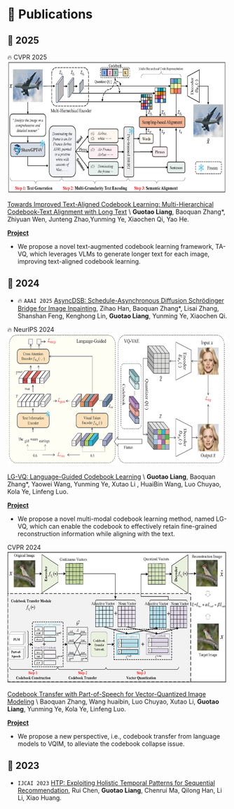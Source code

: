 <!--
 * @Author: Guotao Liang
 * @LastEditors: Guotao Liang
 * @Date: 2025-3-15 23:16:10
 * @LastEditTime: 2025-3-15 23:16:10
 * @Description: 
 * 
-->


<!-- - **Guotao Liang**, Baoquan Zhang, Zhiyuan Wen, Junteng Zhao,Yunming Ye, Xiaochen Qi, Yao He. **Towards Improved Text-Aligned Codebook Learning: Multi-Hierarchical Codebook-Text Alignment with Long Text**. *CVPR*, 2025 (CCF-A)
- **Guotao Liang**, Baoquan Zhang, Yaowei Wang, Yunming Ye, Xutao Li , HuaiBin Wang, Luo Chuyao, Kola Ye, Linfeng Luo. **LG-VQ : Language-Guided Codebook Learning**. *NeurIPS*, 2024. (**CCF-A**).  -->

<!-- - **Towards Improved Text-Aligned Codebook Learning: Multi-Hierarchical Codebook-Text Alignment with Long Text**
  **Guotao Liang**, Baoquan Zhang, Zhiyuan Wen, Junteng Zhao,Yunming Ye, Xiaochen Qi, Yao He.
  In *IEEE Conference on Computer Vision and Pattern Recognition ( **CVPR** ), 2025*. [[Paper](https://arxiv.org/pdf/2503.01261)]
- **LG-VQ : Language-Guided Codebook Learning**
  **Guotao Liang**, Baoquan Zhang, Yaowei Wang, Yunming Ye, Xutao Li , HuaiBin Wang, Luo Chuyao, Kola Ye, Linfeng Luo.
  In *Advances in Neural Information Processing Systems ( **NeurIPS** ), 2024*. [[Paper](https://proceedings.neurips.cc/paper_files/paper/2024/file/fc8781fb328fb1fd069584a4519a2709-Paper-Conference.pdf)] [[arXiv](https://arxiv.org/pdf/2405.14206)] [[Code](https://github.com/GuotaoLiang/LG-VQ-language-guided-codebook-learning)] 
- **Codebook Transfer with Part-of-Speech for Vector-Quantized Image Modeling**
  Baoquan Zhang, Wang huaibin, Luo Chuyao, Xutao Li, **Guotao Liang**, Yunming Ye, Kola Ye, Linfeng Luo.
  In *IEEE Conference on Computer Vision and Pattern Recognition ( **CVPR** ), 2024*. [[Paper](https://openaccess.thecvf.com/content/CVPR2024/papers/Zhang_Codebook_Transfer_with_Part-of-Speech_for_Vector-Quantized_Image_Modeling_CVPR_2024_paper.pdf)] [[arXiv](https://arxiv.org/pdf/2403.10071)]
- **AsyncDSB: Schedule-Asynchronous Diffusion Schrödinger Bridge for Image Inpainting**
  Zihao Han, Baoquan Zhang, Lisai Zhang, Shanshan Feng, Kenghong Lin, **Guotao Liang**, Yunming Ye, Xiaochen Qi.
  In *The 39th AAAI Conference on Artificial Intelligence ( **AAAI** ), 2024*. [[arXiv](https://arxiv.org/pdf/2412.08149)]
- **HTP: Exploiting Holistic Temporal Patterns for Sequential Recommendation**
  Rui Chen, **Guotao Liang**, Chenrui Ma, Qilong Han, Li Li, Xiao Huang.
  In *International Joint Conference on Neural Networks ( **IJCNN** ), 2023*. [[Paper](https://ieeexplore.ieee.org/stamp/stamp.jsp?tp=&arnumber=10191111)] -->



# 📝 Publications
## 🐍 2025
<div class='paper-box'><div class='paper-box-image'><div><div class="badge">🔥 CVPR 2025</div><img src='images/publications/TA-VQ.png' alt="sym" width="500" height="300"></div></div>
<div class='paper-box-text' markdown="1">

[Towards Improved Text-Aligned Codebook Learning: Multi-Hierarchical Codebook-Text Alignment with Long Text](https://arxiv.org/pdf/2503.01261) \\
**Guotao Liang**, Baoquan Zhang\*, Zhiyuan Wen, Junteng Zhao,Yunming Ye, Xiaochen Qi, Yao He.

[**Project**](https://scholar.google.com/citations?view_op=view_citation&hl=zh-CN&user=hQpTPuEAAAAJ&citation_for_view=hQpTPuEAAAAJ:WF5omc3nYNoC) <strong><span class='show_paper_citations' data='hQpTPuEAAAAJ:WF5omc3nYNoC'></span></strong>
- We propose a novel text-augmented codebook learning framework, TA-VQ, which leverages VLMs to generate longer text for each image, improving text-aligned codebook learning.
</div>
</div>

## 🐲 2024
- 🔥 ``AAAI 2025`` [AsyncDSB: Schedule-Asynchronous Diffusion Schrödinger Bridge for Image Inpainting](https://arxiv.org/pdf/2412.08149), Zihao Han, Baoquan Zhang\*, Lisai Zhang, Shanshan Feng, Kenghong Lin, **Guotao Liang**, Yunming Ye, Xiaochen Qi.

<!-- <div class='paper-box'><div class='paper-box-image'><div><div class="badge">🔥 AAAI 2024</div><img src='images/publications/LG-VQ.png' alt="sym" width="500" height="300"></div></div>
<div class='paper-box-text' markdown="1">

[AsyncDSB: Schedule-Asynchronous Diffusion Schrödinger Bridge for Image Inpainting](https://arxiv.org/pdf/2412.08149) \\
Zihao Han, Baoquan Zhang, Lisai Zhang, Shanshan Feng, Kenghong Lin, **Guotao Liang**, Yunming Ye, Xiaochen Qi.

[**Project**](https://scholar.google.com/citations?view_op=view_citation&hl=zh-CN&user=hQpTPuEAAAAJ&citation_for_view=hQpTPuEAAAAJ:W7OEmFMy1HYC) <strong><span class='show_paper_citations' data='hQpTPuEAAAAJ:W7OEmFMy1HYC'></span></strong>
- We point out the limitations of existing methods in learning an expressive codebook since they learn a single-modal codebook. We propose a novel multi-modal codebook learning method, named LG-VQ, which can enable the codebook to effectively retain fine-grained reconstruction information while aligning with the text. 
</div>
</div> -->


<div class='paper-box'><div class='paper-box-image'><div><div class="badge">🔥 NeurIPS 2024</div><img src='images/publications/LG-VQ.png' alt="sym" width="500" height="300"></div></div>
<div class='paper-box-text' markdown="1">

[LG-VQ: Language-Guided Codebook Learning](https://arxiv.org/pdf/2405.14206) \\
**Guotao Liang**, Baoquan Zhang\*, Yaowei Wang, Yunming Ye, Xutao Li , HuaiBin Wang, Luo Chuyao, Kola Ye, Linfeng Luo.

[**Project**](https://scholar.google.com/citations?view_op=view_citation&hl=zh-CN&user=hQpTPuEAAAAJ&citation_for_view=hQpTPuEAAAAJ:Tyk-4Ss8FVUC) <strong><span class='show_paper_citations' data='hQpTPuEAAAAJ:Tyk-4Ss8FVUC'></span></strong>
- We propose a novel multi-modal codebook learning method, named LG-VQ, which can enable the codebook to effectively retain fine-grained reconstruction information while aligning with the text. 
</div>
</div>

<div class='paper-box'><div class='paper-box-image'><div><div class="badge">CVPR 2024</div><img src='images/publications/VQCT.png' alt="sym" width="500" height="300"></div></div>
<div class='paper-box-text' markdown="1">

[Codebook Transfer with Part-of-Speech for Vector-Quantized Image Modeling](https://openaccess.thecvf.com/content/CVPR2024/papers/Zhang_Codebook_Transfer_with_Part-of-Speech_for_Vector-Quantized_Image_Modeling_CVPR_2024_paper.pdf) \\
Baoquan Zhang, Wang huaibin, Luo Chuyao, Xutao Li, **Guotao Liang**, Yunming Ye, Kola Ye, Linfeng Luo.

[**Project**](https://scholar.google.com/citations?view_op=view_citation&hl=zh-CN&user=hQpTPuEAAAAJ&citation_for_view=hQpTPuEAAAAJ:2osOgNQ5qMEC) <strong><span class='show_paper_citations' data='hQpTPuEAAAAJ:2osOgNQ5qMEC'></span></strong>
- We propose a new perspective, i.e., codebook transfer from language models to VQIM, to alleviate the codebook collapse issue.
</div>
</div>

## 🐰 2023
- ``IJCAI 2023`` [HTP: Exploiting Holistic Temporal Patterns for Sequential Recommendation](https://ieeexplore.ieee.org/stamp/stamp.jsp?tp=&arnumber=10191111), Rui Chen, **Guotao Liang**, Chenrui Ma, Qilong Han, Li Li, Xiao Huang.

<!-- <div class='paper-box2'><div class='paper-box-image'><div><div class="badge">🔥 NeurIPS 2024</div><img src='images/publications/LG-VQ.png' alt="sym" width="500" height="300"></div></div>
    <div class='paper-box-text' markdown="1">

    [LG-VQ: Language-Guided Codebook Learning](https://arxiv.org/pdf/2405.14206)

    **Guotao Liang**, Baoquan Zhang, Yaowei Wang, Yunming Ye, Xutao Li , HuaiBin Wang, Luo Chuyao, Kola Ye, Linfeng Luo.

    [**Project**](https://scholar.google.com/citations?view_op=view_citation&hl=zh-CN&user=hQpTPuEAAAAJ&citation_for_view=hQpTPuEAAAAJ:Tyk-4Ss8FVUC) <strong><span class='show_paper_citations' data='hQpTPuEAAAAJ:Tyk-4Ss8FVUC'></span></strong>
    - We point out the limitations of existing methods in learning an expressive codebook since they learn a single-modal codebook. We propose a novel multi-modal codebook learning method, named LG-VQ, which can enable the codebook to effectively retain fine-grained reconstruction information while aligning with the text. 
    </div>
</div> -->




<!-- <div class='paper-box1'>
    <div class='paper-box-image'>
        <div>
            <div class="badge">🔥 CVPR 2025</div>
            <img src='images/publications/TA-VQ.png' alt="sym" width="500" height="300">
        </div>
    </div>
    <div class='paper-box-text' markdown="1">

    [Towards Improved Text-Aligned Codebook Learning: Multi-Hierarchical Codebook-Text Alignment with Long Text](https://arxiv.org/pdf/2503.01261)

    **Guotao Liang**, Baoquan Zhang, Zhiyuan Wen, Junteng Zhao,Yunming Ye, Xiaochen Qi, Yao He.

    [**Project**](https://scholar.google.com/citations?view_op=view_citation&hl=zh-CN&user=hQpTPuEAAAAJ&citation_for_view=hQpTPuEAAAAJ:WF5omc3nYNoC) <strong><span class='show_paper_citations' data='hQpTPuEAAAAJ:WF5omc3nYNoC'></span></strong>
    - We propose a novel text-augmented codebook learning framework, TA-VQ, which leverages VLMs to generate longer text for each image, improving text-aligned codebook learning. This approach enables 1) fine-grained alignment through detailed image descriptions, and 2) richer semantic knowledge for robust codebook learning. 
    </div>
</div> -->

<!-- ## 🐲 2024
<div class='paper-box2'><div class='paper-box-image'><div><div class="badge">🔥 NeurIPS 2024</div><img src='images/publications/LG-VQ.png' alt="sym" width="500" height="300"></div></div>
    <div class='paper-box-text' markdown="1">

    [LG-VQ: Language-Guided Codebook Learning](https://arxiv.org/pdf/2405.14206)

    **Guotao Liang**, Baoquan Zhang, Yaowei Wang, Yunming Ye, Xutao Li , HuaiBin Wang, Luo Chuyao, Kola Ye, Linfeng Luo.

    [**Project**](https://scholar.google.com/citations?view_op=view_citation&hl=zh-CN&user=hQpTPuEAAAAJ&citation_for_view=hQpTPuEAAAAJ:Tyk-4Ss8FVUC) <strong><span class='show_paper_citations' data='hQpTPuEAAAAJ:Tyk-4Ss8FVUC'></span></strong>
    - We point out the limitations of existing methods in learning an expressive codebook since they learn a single-modal codebook. We propose a novel multi-modal codebook learning method, named LG-VQ, which can enable the codebook to effectively retain fine-grained reconstruction information while aligning with the text. 
    </div>
</div> -->





<!-- # 📝 Publications
## 🎯 Chain-of-Thought & Reasoning
- 🔥 ``Arxiv 2025`` [ECM: A Unified Electronic Circuit Model for Explaining the Emergence of In-Context Learning and Chain-of-Thought in Large Language Model](https://arxiv.org/abs/2502.03325), **Qiguang Chen**, Libo Qin, Jinhao Liu, Dengyun Peng, Jiaqi Wang, Mengkang Hu, Zhi Chen, Wanxiang Che, Ting Liu.
- 🔥 ``AAAI 2025`` <span style="color:red">(Oral)</span> [CoMT: A Novel Benchmark for Chain of Multi-modal Thought on Large Vision-Language Models](https://arxiv.org/abs/2412.12932), Zihui Cheng\*, **Qiguang Chen**\*, Jin Zhang, Hao Fei, Xiaocheng Feng, Wanxiang Che, Min Li, Libo Qin. 
- 🔥 ``AAAI 2025`` [Divide-Solve-Combine: An Interpretable and Accurate Prompting Framework for Zero-shot Multi-Intent Detection](https://xxx), Libo Qin\*, **Qiguang Chen**\*, Jingxuan Zhou, Jin Wang, Hao Fei, Wanxiang Che, Min Li.
- 🔥 ``NeurIPS 2024`` <span style="color:red">(Oral, Top 0.5% submitted paper, Top 1.8% accepted paper)</span> [Unlocking the Capabilities of Thought: A Reasoning Boundary Framework to Quantify and Optimize Chain-of-Thought](https://arxiv.org/abs/2410.05695), **Qiguang Chen**, Libo Qin, Jiaqi Wang, Jinxuan Zhou, Wanxiang Che. <span style="color:gray"><i>(Overall Score: 8, 7, 7, 7, 6)</i></span>
- ``Arxiv 2024`` [What are the Essential Factors in Crafting Effective Long Context Multi-Hop Instruction Datasets? Insights and Best Practices](https://arxiv.org/pdf/2409.01893), Zhi Chen\*, **Qiguang Chen**\*, Libo Qin, Qipeng Guo, Haijun Lv, Yicheng Zou, Wanxiang Che, Hang Yan, Kai Chen, Dahua Lin.
- ``Arxiv 2024`` [HiAgent: Hierarchical Working Memory Management for Solving Long-Horizon Agent Tasks with Large Language Model](https://arxiv.org/pdf/2408.09559), Mengkang Hu, Tianxing Chen, Qiguang Chen, Yao Mu, Wenqi Shao, Ping Luo.
- ``EMNLP 2024 (Findings)`` [Wrong-of-Thought: An Integrated Reasoning Framework with Multi-Perspective Verification and Wrong Information](https://arxiv.org/abs/2410.04463), Yongheng Zhang, **Qiguang Chen**, Jingxuan Zhou, Peng Wang, Jiasheng Si, Jin Wang, Wenpeng Lu, Libo Qin.
- ``ACL 2024`` <span style="color:red">(Oral, Top 2.3% submitted paper)</span> [M3CoT: A Novel Benchmark for
Multi-Domain Multi-step Multi-modal Chain-of-Thought](https://aclanthology.org/2024.acl-long.446.pdf), **Qiguang Chen**, Libo Qin, Jin Zhang, Zhi Chen, Xiao Xu, Wanxiang Che. <span style="color:gray"><i>(Overall Score: 4, 4, 4, 4)</i></span>
- ``ACL 2024 (Findings)`` [AutoCAP: Towards Automatic Cross-lingual Alignment Planning for Zero-shot Chain-of-Thought](https://aclanthology.org/2024.findings-acl.546.pdf), Yongheng Zhang\*, **Qiguang Chen**\*, Min Li, Wanxiang Che, Libo Qin.
- ``ICLR 2024`` [Tree-Planner: Efficient Close-loop Task Planning with Large Language Models](https://arxiv.org/abs/2310.08582), Mengkang Hu, Yao Mu, Xinmiao Yu, Mingyu Ding, Shiguang Wu, Wenqi Shao, **Qiguang Chen**, Bin Wang, Yu Qiao, Ping Luo.

## 👀 Multi-Modal Modelling
- 🔥 ``AAAI 2025`` [CoMT: A Novel Benchmark for Chain of Multi-modal Thought on Large Vision-Language Models](https://arxiv.org/abs/2412.12932), Zihui Cheng\*, **Qiguang Chen**\*, Jin Zhang, Hao Fei, Xiaocheng Feng, Wanxiang Che, Min Li, Libo Qin.
- 🔥 ``NeurIPS 2024`` [What Factors Affect Multi-modal In-Context Learning? An In-Depth Exploration](https://openreview.net/forum?id=REVdYKGcfb), Libo Qin\*, **Qiguang Chen**\*, Hao Fei, Zhi Chen, Min Li, Wanxiang Che.
- ``ToMM 2024`` [S3Agent: Unlocking the Power of VLLM for Zero-Shot Multi-modal Sarcasm Detection](https://dl.acm.org/doi/pdf/10.1145/3690642), Peng Wang, Yongheng Zhang, Hao Fei, **Qiguang Chen**, Yukai Wang, Jiasheng Si, Wenpeng Lu, Min Li, Libo Qin.
- ``ACL 2024`` <span style="color:red">(Oral, Top 2.31% paper)</span> [M3CoT: A Novel Benchmark for
Multi-Domain Multi-step Multi-modal Chain-of-Thought](https://aclanthology.org/2024.acl-long.446.pdf), **Qiguang Chen**, Libo Qin, Jin Zhang, Zhi Chen, Xiao Xu, Wanxiang Che. <span style="color:gray"><i>(Overall Score: 4, 4, 4, 4)</i></span>
- ``ICASSP 2024`` [LabCLIP: Label-Enhanced Clip for Improving Zero-Shot Text Classification](https://ieeexplore.ieee.org/abstract/document/10446865/), Yongheng Zhang, Peng Wang, **Qiguang Chen**, Jingxuan Zhou, Yongmei Wang, Min Li, Libo Qin.
- ``ACL 2023 (Findings)`` [CLIPText: A New Paradigm for Zero-shot Text Classification](https://aclanthology.org/2023.findings-acl.69/), Libo Qin, Weiyun Wang, **Qiguang Chen**, Wanxiang Che.
- ``ACL 2023 (Findings)`` [MMSD2.0: Towards a Reliable Multi-modal Sarcasm Detection System](https://aclanthology.org/2023.findings-acl.689/), Libo Qin, Shijue Huang, **Qiguang Chen**, Chenran Cai, Yudi Zhang, Bin Liang, Wanxiang Che, Ruifeng Xu.


## 🏳️‍🌈 Multilingual Modelling
- ``Patterns (2025)`` <span style="color:red">(Cell Sub-Journal; IF 6.7)</span> [A survey of multilingual large language models](https://www.cell.com/patterns/fulltext/S2666-3899(24)00290-3), Libo Qin\*, **Qiguang Chen**\*, Yuhang Zhou, Zhi Chen, Yinghui Li, Lizi Liao, Min Li, Wanxiang Che, Philip S. Yu.
- ``ACL 2024 (Findings)`` [AutoCAP: Towards Automatic Cross-lingual Alignment Planning for Zero-shot Chain-of-Thought](https://aclanthology.org/2024.findings-acl.546.pdf), Yongheng Zhang\*, **Qiguang Chen**\*, Min Li, Wanxiang Che, Libo Qin.
- ``EMNLP 2023`` <span style="color:red">(Oral)</span> [Cross-lingual Prompting: Improving Zero-shot Chain-of-Thought Reasoning across Languages](https://arxiv.org/abs/2310.14799), Libo Qin\*, **Qiguang Chen**\*, Fuxuan Wei, Shijue Huang, Wanxiang Che.
- ``EMNLP 2022 Workshop`` <span style="color:red">(Best Paper)</span> [HIT-SCIR at MMNLU-22: Consistency Regularization for Multilingual Spoken Language Understanding](https://aclanthology.org/2022.mmnlu-1.4.pdf), Bo Zheng, Zhouyang Li, Fuxuan Wei, **Qiguang Chen**, Libo Qin, Wanxiang Che.
- ``ACL 2022`` [GL-CLeF: A Global-Local Contrastive Learning Framework for Cross-lingual Spoken Language](https://aclanthology.org/2022.acl-long.191.pdf), Libo Qin, **Qiguang Chen**, Tianbao Xie, Qixin Li, Jian-Guang Lou, Wanxiang Che, Min-Yen Kan.

## 🎙️ Dialogue System
- ``Frontiers of Computer Science (2025)`` [MPFToD: a modularized pre-training framework for consistency identification in task-oriented dialogue](https://link.springer.com/article/10.1007/s11704-024-3778-9), Libo Qin, Shijue Huang, **Qiguang Chen**, Qian Liu, Wanxiang Che, Ruifeng Xu.
- ``AAAI 2025`` [Divide-Solve-Combine: An Interpretable and Accurate Prompting Framework for Zero-shot Multi-Intent Detection](https://xxx), Libo Qin\*, **Qiguang Chen**\*, Jingxuan Zhou, Jin Wang, Hao Fei, Wanxiang Che, Min Li.
- ``ICASSP 2025`` [CroPrompt: Cross-task Interactive Prompting for Zero-shot Spoken Language Understanding](https://arxiv.org/pdf/2406.10505), Libo Qin, Fuxuan Wei, **Qiguang Chen**, Jingxuan Zhou, Shijue Huang, Jiasheng Si, Wenpeng Lu, Wanxiang Che.
- ``IJCAI 2024`` [Decoupling breaks data barriers: A Decoupled Pre-training Framework for Multi-Intent Spoken Language Understanding](https://aclanthology.org/2024.findings-acl.546.pdf), Libo Qin\*, **Qiguang Chen**\*, Fuxuan Wei, Shijue Huang, Wanxiang Che.
- ``Arxiv 2024`` [A preliminary evaluation of chatgpt for zero-shot dialogue understanding](https://arxiv.org/abs/2304.04256), Wenbo Pan, **Qiguang Chen**, Xiao Xu, Wanxiang Che, Libo Qin.
- ``EMNLP 2023`` [End-to-end Task-oriented Dialogue: A Survey of Tasks, Methods, and Future Directions](https://arxiv.org/abs/2311.09008), Libo Qin, Wenbo Pan, **Qiguang Chen**, Lizi Liao, Zhou Yu, Yue Zhang, Wanxiang Che, Min Li.
- ``ACL 2023 (Demo)`` [OpenSLU: A Unified, Modularized, and Extensible Toolkit for Spoken Language Understanding](https://aclanthology.org/2023.acl-demo.9/), Libo Qin\*, **Qiguang Chen**\*, Xiao Xu, Yunlong Feng, Wanxiang Che.
- ``EMNLP 2022 Workshop`` <span style="color:red">(Best Paper)</span> [HIT-SCIR at MMNLU-22: Consistency Regularization for Multilingual Spoken Language Understanding](https://aclanthology.org/2022.mmnlu-1.4.pdf), Bo Zheng, Zhouyang Li, Fuxuan Wei, **Qiguang Chen**, Libo Qin, Wanxiang Che.
- ``COLING 2022`` [CGIM: A Cycle Guided Interactive Learning Model for Consistency Identification in Task-oriented Dialogue](https://aclanthology.org/2022.coling-1.37.pdf), Libo Qin, **Qiguang Chen**, Tianbao Xie, Qian Liu, Shijue Huang, Wanxiang Che, Zhou Yu.
- ``ACL 2022`` [GL-CLeF: A Global-Local Contrastive Learning Framework for Cross-lingual Spoken Language](https://aclanthology.org/2022.acl-long.191.pdf), Libo Qin, **Qiguang Chen**, Tianbao Xie, Qixin Li, Jian-Guang Lou, Wanxiang Che, Min-Yen Kan.
- ``EMNLP 2021`` [Don't be Contradicted with Anything! CI-ToD: Towards Benchmarking Consistency for Task-oriented Dialogue System.](https://aclanthology.org/2021.emnlp-main.182.pdf), Libo Qin, Tianbao Xie, Shijue Huang, **Qiguang Chen**, Xiao Xu, Wanxiang Che.

## Others
- 🔥 ``TMLR 2025`` 	
[DivIL: Unveiling and Addressing Over-Invariance for Out-of- Distribution Generalization](https://openreview.net/forum?id=2Zan4ATYsh), Jiaqi WANG, Yuhang Zhou, Zhixiong Zhang, **Qiguang Chen**, Yongqiang Chen, James Cheng.
- 🔥 ``COLING 2025`` [Can Large Language Models Understand You Better? An MBTI Personality Detection Dataset Aligned with Population Traits](https://aclanthology.org/2025.coling-main.339/) Bohan Li, Jiannan Guan, Longxu Dou, Yunlong Feng, Dingzirui Wang, Yang Xu, Enbo Wang, **Qiguang Chen**, Bichen Wang, Xiao Xu, Yimeng Zhang, Libo Qin, Yanyan Zhao, Qingfu Zhu, Wanxiang Che.
- ``Arxiv 2024`` [KVSharer: Efficient Inference via Layer-Wise Dissimilar KV Cache Sharing](https://arxiv.org/abs/2410.18517), Yifei Yang, Zouying Cao, **Qiguang Chen**, Libo Qin, Dongjie Yang, Hai Zhao, Zhi Chen.
- ``Arxiv 2024`` [Large Language Models Meet NLP: A Survey](https://arxiv.org/abs/2405.12819), Libo Qin, **Qiguang Chen**, Xiachong Feng, Yang Wu, Yongheng Zhang, Yinghui Li, Min Li, Wanxiang Che, Philip S Yu.
- ``CCL 2023`` [Through the Lens of Core Competency: Survey on Evaluation of Large Language Models](https://aclanthology.org/2023.ccl-2.pdf#page=93), Ziyu Zhuang, **Qiguang Chen**, Longxuan Ma, Mingda Li, Yi Han, Yushan Qian, Haopeng Bai, Weinan Zhang, Ting Liu.



# 🛠️ Projects
- ``MLNLP`` [SimBiber: A tool for simplifying bibtex with official info](https://github.com/MLNLP-World/SimBiber), ![](https://img.shields.io/github/stars/MLNLP-World/SimBiber).
- ``MLNLP`` [Top-AI-Conferences-Paper-with-Code](https://github.com/MLNLP-World/Top-AI-Conferences-Paper-with-Code), ![](https://img.shields.io/github/stars/MLNLP-World/Top-AI-Conferences-Paper-with-Code).
- ``MLNLP`` [AI-Paper-Collector](https://github.com/MLNLP-World/AI-Paper-Collector), ![](https://img.shields.io/github/stars/MLNLP-World/AI-Paper-collector).
- ``SCIR`` [HuoZi](https://github.com/HIT-SCIR/huozi), ![](https://img.shields.io/github/stars/HIT-SCIR/huozi).
- ``Baidu`` [Trust-AI](https://github.com/PaddlePaddle/TrustAI), ![](https://img.shields.io/github/stars/PaddlePaddle/TrustAI). -->
